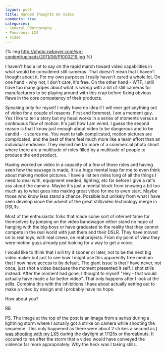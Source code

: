 ```yaml
---
layout: post
title: Random Thoughts On Video
comments: true
categories:
- General Photography
- Panasonic LX5
- Video
---
```

{% img http://photo.rwboyer.com/wp-content/uploads/2011/06/P1000219.jpg %}

I haven't had a lot to say on the rapid march toward video capabilities in what would be considered still cameras. That doesn't mean that I haven't thought about it. For my own purposes I really haven't cared a whole lot. On one hand - why not, I don't care, it's free. On the other hand - WTF, I still have too many gripes about what is <em>wrong</em> with a lot of still cameras for manufacturers to be playing around with this crap before fixing obvious flaws in the core competency of their products.

Speaking only for myself I really have no idea if I will ever get anything out of video for a couple of reasons. First and foremost, I am a moment guy. Yes I like to tell a story but my head works in a series of moments versus a continuous flow of motion. It's just how I am wired. I guess the second reason is that I know just enough about video to be dangerous and to be candid - it scares me. You want to talk complicated, motion pictures are complicated, and the best of them feel much more like a team effort than an individual endeavor. They remind me far more of a commercial photo shoot where there are a multitude of roles filled by a multitude of people to produce the end product.

Having worked on video in a capacity of a few of those roles and having seen how the sausage is made, it is a huge mental leap for me to even think about making motion pictures. I have a list ten miles long of all the things I need to deal with, equipment needed, lighting, etc far before I give a rat's ass about the camera. Maybe it's just a mental block from knowing a bit too much as to what goes into making great video for me to even start. Maybe those who know less stand a chance. Possible but unlikely from what I have seen develop since the advent of the great still/video technology merge in DSLRs.

Most of the enthusiastic folks that made some sort of internet fame for themselves by jumping on the video bandwagon either stand no hope of hanging with the big-boys or have graduated to the reality that they cannot compete in the real world with just them and their DSLR. They have moved on to real toys, with real crews, on real projects. From my point of view they were motion guys already just looking for a way to get a voice.

I would like to think that I will try it sooner or later, not to be the next big video maker but just to see how I might use this apparently free medium that I now have access to by default. The giant issue is that I have never, not once, just shot a video because the moment presented it self. I shot stills instead. After the moment had gone, I thought to myself "Hey - that would actually have made a far better video". That only happens after I look at the stills. Combine this with the inhibitions I have about actually setting out to make a video by design and I probably have no hope.

How about you?

RB

PS. The image at the top of the post is an image from a series during a lightning storm where I actually got a strike on camera while shooting the sequence. This only happened as there were about 2 strikes a second as <a href="http://www.amazon.com/gp/product/B003WJR69E/ref=as_li_ss_tl?ie=UTF8&amp;tag=rbde-20&amp;linkCode=as2&amp;camp=217145&amp;creative=399369&amp;creativeASIN=B003WJR69E">I was shooting with my LX5</a> during the daylight at 1/125s or thereabouts. It occured to me after the storm that a video would have conveyed the violence far more appropriately. Why the heck was I taking stills.